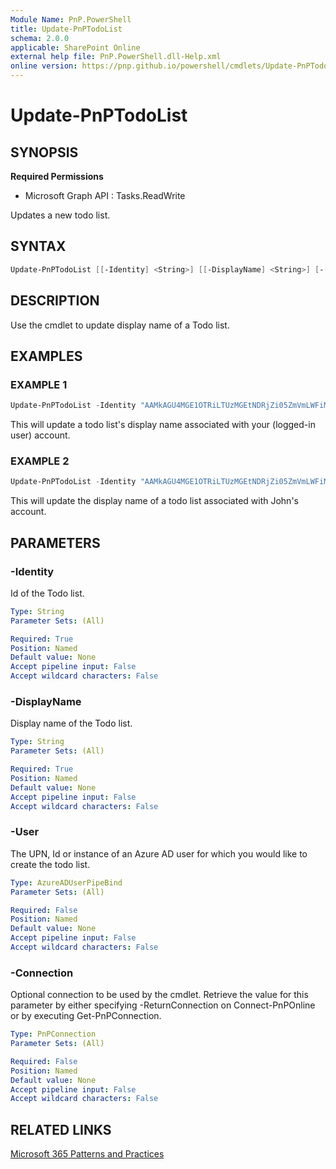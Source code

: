 ```yaml
---
Module Name: PnP.PowerShell
title: Update-PnPTodoList
schema: 2.0.0
applicable: SharePoint Online
external help file: PnP.PowerShell.dll-Help.xml
online version: https://pnp.github.io/powershell/cmdlets/Update-PnPTodoList.html
---
```

 
# Update-PnPTodoList

## SYNOPSIS

**Required Permissions**

  * Microsoft Graph API : Tasks.ReadWrite

Updates a new todo list.

## SYNTAX

```powershell
Update-PnPTodoList [[-Identity] <String>] [[-DisplayName] <String>] [-[User] <AzureADUserPipeBind>]
```

## DESCRIPTION
Use the cmdlet to update display name of a Todo list.

## EXAMPLES

### EXAMPLE 1
```powershell
Update-PnPTodoList -Identity "AAMkAGU4MGE1OTRiLTUzMGEtNDRjZi05ZmVmLWFiMTkyYmQxODRjOQAuAAAAAACQV8RStyZCQJ4ydzjIK5HmAQD2LFcxdwYMRqbupn47nEYYAASYG0vWAAA=" -DisplayName "Travel items"
```

This will update a todo list's display name associated with your (logged-in user) account.

### EXAMPLE 2
```powershell
Update-PnPTodoList -Identity "AAMkAGU4MGE1OTRiLTUzMGEtNDRjZi05ZmVmLWFiMTkyYmQxODRjOQAuAAAAAACQV8RStyZCQJ4ydzjIK5HmAQD2LFcxdwYMRqbupn47nEYYAASYG0vWAAA=" -User john@doe.com -DisplayName "Travel Items"
```

This will update the display name of a todo list associated with John's account.

## PARAMETERS

### -Identity
Id of the Todo list.

```yaml
Type: String
Parameter Sets: (All)

Required: True
Position: Named
Default value: None
Accept pipeline input: False
Accept wildcard characters: False
```

### -DisplayName
Display name of the Todo list.

```yaml
Type: String
Parameter Sets: (All)

Required: True
Position: Named
Default value: None
Accept pipeline input: False
Accept wildcard characters: False
```

### -User
The UPN, Id or instance of an Azure AD user for which you would like to create the todo list.

```yaml
Type: AzureADUserPipeBind
Parameter Sets: (All)

Required: False
Position: Named
Default value: None
Accept pipeline input: False
Accept wildcard characters: False
```

### -Connection
Optional connection to be used by the cmdlet. Retrieve the value for this parameter by either specifying -ReturnConnection on Connect-PnPOnline or by executing Get-PnPConnection.

```yaml
Type: PnPConnection
Parameter Sets: (All)

Required: False
Position: Named
Default value: None
Accept pipeline input: False
Accept wildcard characters: False
```

## RELATED LINKS

[Microsoft 365 Patterns and Practices](https://aka.ms/m365pnp)

